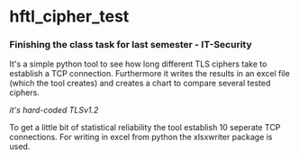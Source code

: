 # hftl_cipher_test
### Finishing the class task for last semester - IT-Security

It's a simple python tool to see how long different TLS ciphers take to establish
a TCP connection. Furthermore it writes the results in an excel file (which the tool creates)
and creates a chart to compare several tested ciphers.

*it's hard-coded TLSv1.2*

To get a little bit of statistical reliability the tool establish 10 seperate TCP connections.
For writing in excel from python the xlsxwriter package is used.
